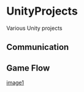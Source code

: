 # UnityProjects
Various Unity projects
## Communication
## Game Flow
[image1](/screenshots/Picture1.jpg)
